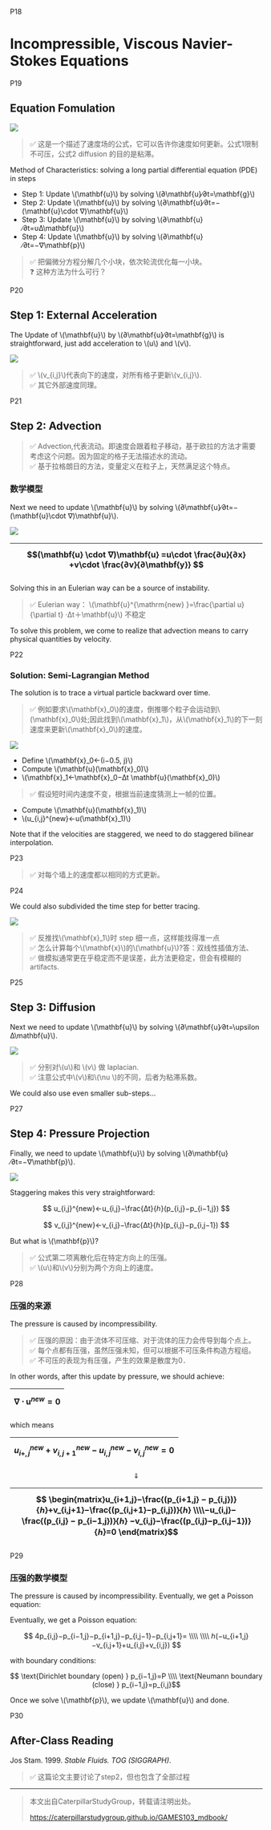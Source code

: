 P18   
# Incompressible, Viscous  Navier-Stokes Equations

P19  
## Equation Fomulation   

![](./assets/11-9.png)   

> &#x2705; 这是一个描述了速度场的公式，它可以告许你速度如何更新。公式1限制不可压，公式2 diffusion 的目的是粘滞。   

Method of Characteristics: solving a long partial differential equation (PDE) in steps
 - Step 1: Update \\(\mathbf{u}\\) by solving \\(∂\mathbf{u}∕∂t=\mathbf{g}\\)   
 - Step 2: Update \\(\mathbf{u}\\) by solving \\(∂\mathbf{u}∕∂t=−(\mathbf{u}\cdot ∇)\mathbf{u}\\)  
 - Step 3: Update \\(\mathbf{u}\\) by solving \\(∂\mathbf{u}∕∂t=υ∆\mathbf{u}\\)  
 - Step 4: Update \\(\mathbf{u}\\) by solving \\(∂\mathbf{u}∕∂t=−∇\mathbf{p}\\)   
 


> &#x2705; 把偏微分方程分解几个小块，依次轮流优化每一小块。    
> &#x2753; 这种方法为什么可行？   


P20   
## Step 1: External Acceleration


The Update of \\(\mathbf{u}\\) by \\(∂\mathbf{u}∕∂t=\mathbf{g}\\) is straightforward, just add acceleration to \\(u\\) and \\(v\\).    

![](./assets/11-10.png)   


> &#x2705; \\(v_{i,j}\\)代表向下的速度，对所有格子更新\\(v_{i,j}\\).    
> &#x2705; 其它外部速度同理。   



P21  
## Step 2: Advection   

> &#x2705;  Advection,代表流动。即速度会跟着粒子移动，基于欧拉的方法才需要考虑这个问题。因为固定的格子无法描述水的流动。       
> &#x2705; 基于拉格朗日的方法，变量定义在粒子上，天然满足这个特点。    

### 数学模型

Next we need to update \\(\mathbf{u}\\) by solving \\(∂\mathbf{u}∕∂t=−(\mathbf{u}\cdot ∇)\mathbf{u}\\).   

![](./assets/11-11.png)   

| $$(\mathbf{u} \cdot ∇)\mathbf{u} =u\cdot \frac{∂u}{∂x} +v\cdot \frac{∂v}{∂\mathbf{y}} $$ |
|---|  

Solving this in an Eulerian way can be a source of instability.   

> &#x2705; Eulerian way： \\(\mathbf{u}^{\mathrm{new} }=\frac{\partial u}{\partial t} ·Δt＋\mathbf{u}\\) 不稳定    

To solve this problem, we come to realize that advection means to carry physical quantities by velocity.   

P22  
### Solution: Semi-Lagrangian Method   


The solution is to trace a virtual particle backward over time.   

> &#x2705; 例如要求\\(\mathbf{x}_0\\)的速度，倒推哪个粒子会运动到\\(\mathbf{x}_0\\)处;因此找到\\(\mathbf{x}_1\\)，从\\(\mathbf{x}_1\\)的下一刻速度来更新\\(\mathbf{x}_0\\)的速度。

![](./assets/11-12.png)   

 - Define \\(\mathbf{x}_0←(i−0.5, j)\\)   
 - Compute \\(\mathbf{u}(\mathbf{x}_0)\\)   
 - \\(\mathbf{x}_1←\mathbf{x}_0−∆t \mathbf{u}(\mathbf{x}_0)\\)   
> &#x2705; 假设短时间内速度不变，根据当前速度猜测上一帧的位置。   
 - Compute \\(\mathbf{u}(\mathbf{x}_1)\\)
 - \\(u_{i,j}^{new}←u(\mathbf{x}_1)\\)   


Note that if the velocities are staggered, we need to do staggered bilinear interpolation.   


P23  
> &#x2705; 对每个墙上的速度都以相同的方式更新。    


P24   

We could also subdivided the time step for better tracing.   

![](./assets/11-14.png)   


> &#x2705; 反推找\\(\mathbf{x}_1\\)时 step 细一点，这样能找得准一点    
> &#x2705; 怎么计算每个\\(\mathbf{x}\\)的\\(\mathbf{u}\\)?答：双线性插值方法、   
> &#x2705; 做模拟通常更在乎稳定而不是误差，此方法更稳定，但会有模糊的 artifacts.   




P25   
## Step 3: Diffusion  

Next we need to update \\(\mathbf{u}\\) by solving \\(∂\mathbf{u}∕∂t=\upsilon ∆\mathbf{u}\\).   

![](./assets/11-15-1.png)   




> &#x2705; 分别对\\(u\\)和 \\(v\\) 做 laplacian.   
> &#x2705; 注意公式中\\(v\\)和\\(\nu \\)的不同，后者为粘滞系数。   

We could also use even smaller sub-steps…   



P27  
## Step 4: Pressure Projection    

Finally, we need to update \\(\mathbf{u}\\) by solving \\(∂\mathbf{u}∕∂t=−∇\mathbf{p}\\). 

![](./assets/11-16.png)   

Staggering makes this very straightforward:

$$
u_{i,j}^{new}←u_{i,j}−\frac{∆t}{ℎ}(p_{i,j}−p_{i−1,j})
$$

$$
v_{i,j}^{new}←v_{i,j}−\frac{∆t}{ℎ}(p_{i,j}−p_{i,j−1})
$$

But what is \\(\mathbf{p}\\)?


> &#x2705; 公式第二项离散化后在特定方向上的压强。   
> &#x2705; \\(u\\)和\\(v\\)分别为两个方向上的速度。   





P28   
### 压强的来源

The pressure is caused by incompressibility.     

> &#x2705; 压强的原因：由于流体不可压缩、对于流体的压力会传导到每个点上。   
> &#x2705; 每个点都有压强，虽然压强未知，但可以根据不可压条件构造方程组。   
> &#x2705; 不可压的表现为有压强，产生的效果是散度为0．   
 

In other words, after this update by pressure, we should achieve:   

|$$∇\cdot \mathbf{u}^{new}=0$$|  
|-------|

which means

| $$u_{i+,j}^{new}+v_{i,j+1}^{new}−u_{i,j}^{new}−v_{i,j}^{new}=0$$  |
|----|

$$
\Downarrow
$$

| $$ \begin{matrix}u_{i+1,j}−\frac{(p_{i+1,j} − p_{i,j})}{ℎ}+v_{i,j+1}−\frac{(p_{i,j+1}−p_{i,j})}{ℎ} \\\\−u_{i,j}−\frac{(p_{i,j} − p_{i−1,j})}{ℎ} −v_{i,j}−\frac{(p_{i,j}−p_{i,j−1})}{ℎ}=0 \end{matrix}$$ |
|---|






P29  
### 压强的数学模型

The pressure is caused by incompressibility. Eventually, we get a Poisson equation:  

  

Eventually, we get a Poisson equation:   

$$
4p_{i,j}−p_{i−1,j}−p_{i+1,j}−p_{i,j−1}−p_{i,j+1}= \\\\
\\\\
ℎ(−u_{i+1,j}−v_{i,j+1}+u_{i,j}+v_{i,j})
$$


with boundary conditions:   

$$ \text{Dirichlet boundary (open) } p_{i−1,j}=P \\\\
\text{Neumann boundary (close) } p_{i−1,j}=p_{i,j}$$

Once we solve \\(\mathbf{p}\\), we update \\(\mathbf{u}\\) and done.   




P30    
## After-Class Reading    


Jos Stam. 1999. *Stable Fluids. TOG (SIGGRAPH)*.   

> &#x2705; 这篇论文主要讨论了step2，但也包含了全部过程


---------------------------------------
> 本文出自CaterpillarStudyGroup，转载请注明出处。
>
> https://caterpillarstudygroup.github.io/GAMES103_mdbook/